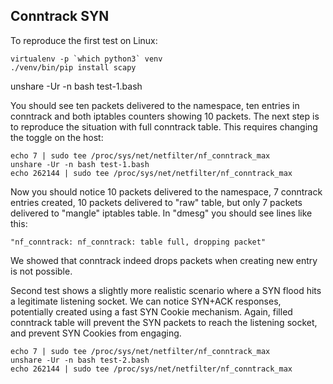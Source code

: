 Conntrack SYN
-------------

To reproduce the first test on Linux:

    virtualenv -p `which python3` venv
    ./venv/bin/pip install scapy
   unshare -Ur -n bash test-1.bash


You should see ten packets delivered to the namespace, ten entries in
conntrack and both iptables counters showing 10 packets. The next step
is to reproduce the situation with full conntrack table. This requires
changing the toggle on the host:

    echo 7 | sudo tee /proc/sys/net/netfilter/nf_conntrack_max
    unshare -Ur -n bash test-1.bash
    echo 262144 | sudo tee /proc/sys/net/netfilter/nf_conntrack_max

Now you should notice 10 packets delivered to the namespace, 7
conntrack entries created, 10 packets delivered to "raw" table, but
only 7 packets delivered to "mangle" iptables table. In "dmesg" you
should see lines like this:

    "nf_conntrack: nf_conntrack: table full, dropping packet"

We showed that conntrack indeed drops packets when creating new entry
is not possible.


Second test shows a slightly more realistic scenario where a SYN flood
hits a legitimate listening socket. We can notice SYN+ACK responses,
potentially created using a fast SYN Cookie mechanism. Again, filled
conntrack table will prevent the SYN packets to reach the listening
socket, and prevent SYN Cookies from engaging.

    echo 7 | sudo tee /proc/sys/net/netfilter/nf_conntrack_max
    unshare -Ur -n bash test-2.bash
    echo 262144 | sudo tee /proc/sys/net/netfilter/nf_conntrack_max
